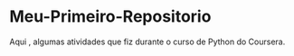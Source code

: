 # Meu-Primeiro-Repositorio
Aqui , algumas atividades que fiz durante o curso de Python do Coursera.
